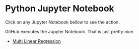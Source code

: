 # Python Jupyter Notebook

Click on any Jupyter Notebook bellow to see the action. 

GitHub executes the Jupyter Notebook. That is just pretty nice.

* [Multi Linear Regression](https://github.com/robson-koji/jupyter-notebooks/blob/main/linear_regression.ipynb)

